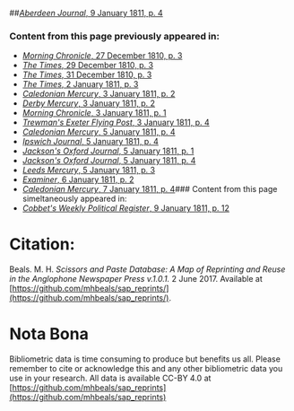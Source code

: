 ##[*Aberdeen Journal*, 9 January 1811, p. 4](https://mhbeals.github.io/sap_html/Aberdeen-Journal/Aberdeen-Journal-9-January-1811-p-4)

### Content from this page previously appeared in:
+ [*Morning Chronicle*, 27 December 1810, p. 3](https://mhbeals.github.io/sap_html/Morning-Chronicle/Morning-Chronicle-27-December-1810-p-3)
+ [*The Times*, 29 December 1810, p. 3](https://mhbeals.github.io/sap_html/The-Times/The-Times-29-December-1810-p-3)
+ [*The Times*, 31 December 1810, p. 3](https://mhbeals.github.io/sap_html/The-Times/The-Times-31-December-1810-p-3)
+ [*The Times*, 2 January 1811, p. 3](https://mhbeals.github.io/sap_html/The-Times/The-Times-2-January-1811-p-3)
+ [*Caledonian Mercury*, 3 January 1811, p. 2](https://mhbeals.github.io/sap_html/Caledonian-Mercury/Caledonian-Mercury-3-January-1811-p-2)
+ [*Derby Mercury*, 3 January 1811, p. 2](https://mhbeals.github.io/sap_html/Derby-Mercury/Derby-Mercury-3-January-1811-p-2)
+ [*Morning Chronicle*, 3 January 1811, p. 1](https://mhbeals.github.io/sap_html/Morning-Chronicle/Morning-Chronicle-3-January-1811-p-1)
+ [*Trewman's Exeter Flying Post*, 3 January 1811, p. 4](https://mhbeals.github.io/sap_html/Trewman's-Exeter-Flying-Post/Trewman's-Exeter-Flying-Post-3-January-1811-p-4)
+ [*Caledonian Mercury*, 5 January 1811, p. 4](https://mhbeals.github.io/sap_html/Caledonian-Mercury/Caledonian-Mercury-5-January-1811-p-4)
+ [*Ipswich Journal*, 5 January 1811, p. 4](https://mhbeals.github.io/sap_html/Ipswich-Journal/Ipswich-Journal-5-January-1811-p-4)
+ [*Jackson's Oxford Journal*, 5 January 1811, p. 1](https://mhbeals.github.io/sap_html/Jackson's-Oxford-Journal/Jackson's-Oxford-Journal-5-January-1811-p-1)
+ [*Jackson's Oxford Journal*, 5 January 1811, p. 4](https://mhbeals.github.io/sap_html/Jackson's-Oxford-Journal/Jackson's-Oxford-Journal-5-January-1811-p-4)
+ [*Leeds Mercury*, 5 January 1811, p. 3](https://mhbeals.github.io/sap_html/Leeds-Mercury/Leeds-Mercury-5-January-1811-p-3)
+ [*Examiner*, 6 January 1811, p. 2](https://mhbeals.github.io/sap_html/Examiner/Examiner-6-January-1811-p-2)
+ [*Caledonian Mercury*, 7 January 1811, p. 4](https://mhbeals.github.io/sap_html/Caledonian-Mercury/Caledonian-Mercury-7-January-1811-p-4)### Content from this page simeltaneously appeared in:
+ [*Cobbet's Weekly Political Register*, 9 January 1811, p. 12](https://mhbeals.github.io/sap_html/Cobbet's-Weekly-Political-Register/Cobbet's-Weekly-Political-Register-9-January-1811-p-12)
                    
# Citation: 

Beals. M. H. *Scissors and Paste Database: A Map of Reprinting and Reuse in the Anglophone Newspaper Press v.1.0.1.* 2 June 2017. Available at [https://github.com/mhbeals/sap_reprints/](https://github.com/mhbeals/sap_reprints/). 
                    
# Nota Bona

Bibliometric data is time consuming to produce but benefits us all. Please remember to cite or acknowledge this and any other bibliometric data you use in your research. All data is available CC-BY 4.0 at [https://github.com/mhbeals/sap_reprints](https://github.com/mhbeals/sap_reprints)